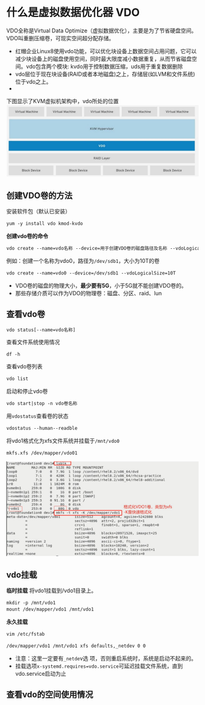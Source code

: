 
# 什么是虚拟数据优化器 VDO

VDO全称是Virtual Data Optimize（虚拟数据优化），主要是为了节省硬盘空间。 VDO叫重删压缩卷，可现实空间超分配存储。

- 红帽企业Linux8使用vdo功能，可以优化块设备上数据空间占用问题，它可以减少块设备上的磁盘使用空间，同时最大限度减小数据重复，从而节省磁盘空间。vdo包含两个模块: kvdo用于控制数据压缩，uds用于重复数据删除
- vdo层位于现在块设备(RAID或者本地磁盘)之上，存储层(如LVM和文件系统)位于vdo之上。
- 
下图显示了KVM虚拟机架构中，vdo所处的位置
![](attachment/Pasted%20image%2020231216212011.png)

## 创建VDO卷的方法


安装软件包（默认已安装）
```txt
yum -y install vdo kmod-kvdo
```

**创建vdo卷的命令**

```txt
vdo create --name=vdo名称 --device=用于创建VDO卷的磁盘路径及名称 --vdoLogicalSize=创建的VDO卷 的大小
```

例如：创建一个名称为vdo0，路径为`/dev/sdb1`，大小为10T的卷

```txt
vdo create --name=vdo0 --device=/dev/sdb1 --vdoLogicalSize=10T
```


- VDO卷的磁盘的物理大小，**最少要有5G**，小于5G就不能创建VDO卷的。 
- 那些存储介质可以作为VDO的物理卷：磁盘、分区、raid、lun


## 查看vdo卷

```
vdo status[--name=vdo名称]
```

查看文件系统使用情况

```txt
df -h
```

查看vdo卷列表

```txt
vdo list
```

启动和停止vdo卷

```txt
vdo start|stop -n vdo卷名称
```

用`vdostatus`查看卷的状态

```txt
vdostatus --human--readble
```

将vdo1格式化为xfs文件系统并挂载于`/mnt/vdo0`

```txt
mkfs.xfs /dev/mapper/vdo01
```

![](attachment/Pasted%20image%2020231216214214.png)


## vdo挂载

**临时挂载**
将vdo1挂载到/vdo1目录上。
```txt
mkdir -p /mnt/vdo1
mount /dev/mapper/vdo1 /mnt/vdo1
```

**永久挂载**

```txt
vim /etc/fstab
```

```txt
/dev/mapper/vdo1 /mnt/vdo1 xfs defaults,_netdev 0 0
```

- 注意：这里一定要有`_netde`v选 项，否则重启系统时，系统是启动不起来的。
- 挂载选项`x-systemd.requires=vdo.service`可延迟挂载文件系统，直到vdo.service启动为止

## 查看vdo的空间使用情况
